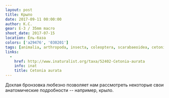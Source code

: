```yaml
---
layout: post
title: Крыло
date: 2017-09-11 00:00:00
author: К.С.
gear: E-3 / 35mm macro
shoot_date: 2017-07-15
location: Ёль-база
colors: ['a29476', '030201']
tags: [animalia, arthropoda, insecta, coleoptera, scarabaeoidea, cetoniidae, cetonia, cetonia aurata]
links:
  -
    href: http://www.inaturalist.org/taxa/52402-Cetonia-aurata
    info: inat
    title: Cetonia aurata
---
```

Дохлая бронзовка любезно позволяет нам рассмотреть некоторые свои анатомические подробности -- например, крыло.
